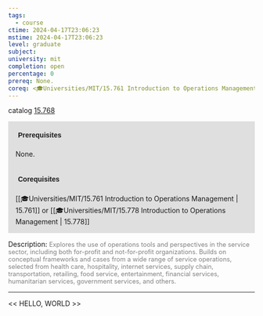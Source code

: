 ```yaml
---
tags:
  - course
ctime: 2024-04-17T23:06:23
mstime: 2024-04-17T23:06:23
level: graduate
subject: 
university: mit
completion: open
percentage: 0
prereq: None.
coreq: <🎓Universities/MIT/15.761 Introduction to Operations Management> or <🎓Universities/MIT/15.778 Introduction to Operations Management>
---
```


catalog [15.768](http://student.mit.edu/catalog/m15c.html#15.768)

<span style="display: block; padding: 15px; background-color: rgb(100, 100, 100, 0.2);"><font id="m_prereq1271_0" style="display: block; font-family: Arial, sans-serif; font-weight: bold; padding: 5px">Prerequisites</font><br><span id="prereq1271_0">None.</span></span>
<span style="display: block; padding: 15px; background-color: rgb(100, 100, 100, 0.2);"><font id="m_coreq1271_0" style="display: block; font-family: Arial, sans-serif; font-weight: bold; padding: 5px">Corequisites</font><br><span id="coreq1271_0">[[🎓Universities/MIT/15.761 Introduction to Operations Management | 15.761]] or [[🎓Universities/MIT/15.778 Introduction to Operations Management | 15.778]]</span></span>

<font style="">Description:</font>
<font style="color: grey; font-size: 0.8rem;">Explores the use of operations tools and perspectives in the service sector, including both for-profit and not-for-profit organizations. Builds on conceptual frameworks and cases from a wide range of service operations, selected from health care, hospitality, internet services, supply chain, transportation, retailing, food service, entertainment, financial services, humanitarian services, government services, and others.</font>



---

<< HELLO, WORLD >>
